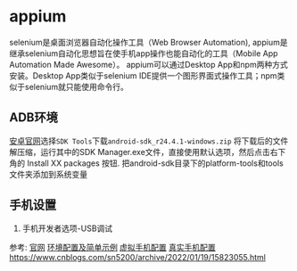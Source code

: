 # appium

selenium是桌面浏览器自动化操作工具（Web Browser Automation), appium是继承selenium自动化思想旨在使手机app操作也能自动化的工具（Mobile App Automation Made Awesome）。
appium可以通过Desktop App和npm两种方式安装。Desktop App类似于selenium IDE提供一个图形界面式操作工具；npm类似于selenium就只能使用命令行。



## ADB环境
[安卓官网](https://www.androiddevtools.cn/)选择`SDK Tools`下载`android-sdk_r24.4.1-windows.zip`
将下载后的文件解压缩，运行其中的SDK Manager.exe文件，直接使用默认选项，然后点击右下角的 Install XX packages 按钮.
把android-sdk目录下的platform-tools和tools文件夹添加到系统变量
## 手机设置
1. 手机开发者选项-USB调试



参考:
[官网](https://appium.io/)
[环境配置及简单示例](https://www.cnblogs.com/graybird/p/10793423.html)
[虚拟手机配置](https://blog.csdn.net/u013314786/article/details/105768650)
[真实手机配置](https://zhuanlan.zhihu.com/p/95723758)
https://www.cnblogs.com/sn5200/archive/2022/01/19/15823055.html